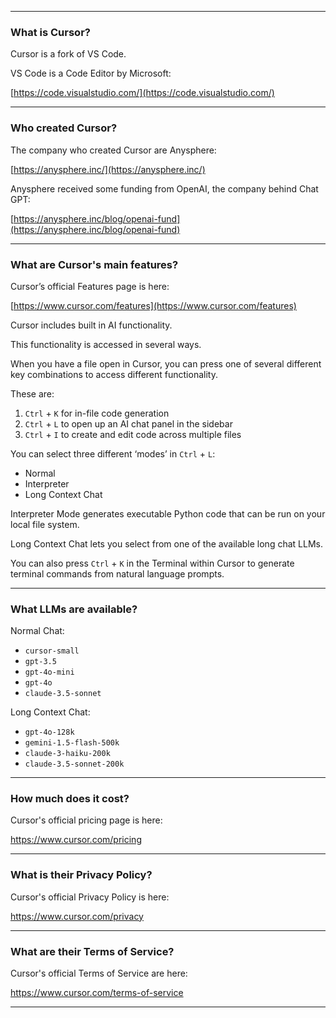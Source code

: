 
----

### What is Cursor?

Cursor is a fork of VS Code.  

VS Code is a Code Editor by Microsoft:  

[https://code.visualstudio.com/](https://code.visualstudio.com/)

----

### Who created Cursor?

The company who created Cursor are Anysphere:

[https://anysphere.inc/](https://anysphere.inc/)

Anysphere received some funding from OpenAI, the company behind Chat GPT:

[https://anysphere.inc/blog/openai-fund](https://anysphere.inc/blog/openai-fund)

----

### What are Cursor's main features?

Cursor’s official Features page is here:

[https://www.cursor.com/features](https://www.cursor.com/features)

Cursor includes built in AI functionality.  

This functionality is accessed in several ways.  

When you have a file open in Cursor, you can press one of several different key combinations to access different functionality.  

These are:

01.  `Ctrl` + `K` for in-file code generation 
02.  `Ctrl` + `L` to open up an AI chat panel in the sidebar
03.  `Ctrl` + `I` to create and edit code across multiple files

You can select three different ‘modes’ in `Ctrl` + `L`:

- Normal
- Interpreter
- Long Context Chat

Interpreter Mode generates executable Python code that can be run on your local file system. 

Long Context Chat lets you select from one of the available long chat LLMs.  

You can also press `Ctrl` + `K` in the Terminal within Cursor to generate terminal commands from natural language prompts.

----

### What LLMs are available?  

Normal Chat:  

  - `cursor-small`
  -  `gpt-3.5`
  - `gpt-4o-mini` 
  - `gpt-4o`
  - `claude-3.5-sonnet`  

Long Context Chat:

   - `gpt-4o-128k`
   - `gemini-1.5-flash-500k`
   - `claude-3-haiku-200k`
   - `claude-3.5-sonnet-200k`

----

### How much does it cost?  

Cursor's official pricing page is here:

https://www.cursor.com/pricing

----

### What is their Privacy Policy?   

Cursor's official Privacy Policy is here:

https://www.cursor.com/privacy

----

### What are their Terms of Service?   

Cursor's official Terms of Service are here:

https://www.cursor.com/terms-of-service

----


